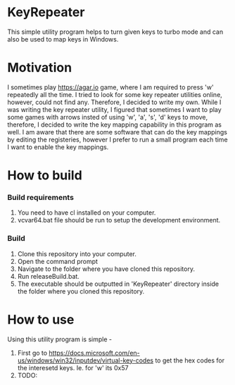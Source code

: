 # KeyRepeater
This simple utility program helps to turn given keys to turbo mode and can also be used to map keys in Windows.

# Motivation
I sometimes play https://agar.io game, where I am required to press 'w' repeatedly all the time.  I tried to look for some key repeater utilities online, however, could not find any.  Therefore, I decided to write my own. While I was writing the key repeater utility, I figured that sometimes I want to play some games with arrows insted of using 'w', 'a', 's', 'd' keys to move, therefore, I decided to write the key mapping capability in this program as well.  I am aware that there are some software that can do the key mappings by editing the registeries, however I prefer to run a small program each time I want to enable the key mappings.

# How to build
### Build requirements
1. You need to have cl installed on your computer.
2. vcvar64.bat file should be run to setup the development environment.

### Build
1. Clone this repository into your computer.
2. Open the command prompt
3. Navigate to the folder where you have cloned this repository.
4. Run releaseBuild.bat.
5. The executable should be outputted in 'KeyRepeater' directory inside the folder where you cloned this repository.

# How to use
Using this utility program is simple - 
1. First go to https://docs.microsoft.com/en-us/windows/win32/inputdev/virtual-key-codes to get the hex codes for the interesetd keys. Ie. for 'w' its 0x57
2. TODO:
